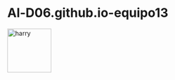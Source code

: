 # Al-D06.github.io-equipo13
<img src="https://user-images.githubusercontent.com/70919360/92424850-14add800-f14b-11ea-8ea8-1429a7bf015f.jpg" alt="harry" height="100" width="100">
